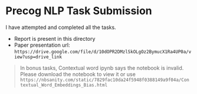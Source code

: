 # Precog NLP Task Submission

I have attempted and completed all the tasks.
- Report is present in this directory
- Paper presentation url: `https://drive.google.com/file/d/10dOPR2DMzlSkOLgOz2BymucX1Ra4UP0a/view?usp=drive_link`


> In bonus tasks, Contextual word ipynb says the notebook is invalid.
> Please download the notebook to view it or use `https://nbsanity.com/static/7829fac10da24f5948f0388149a9f04a/Contextual_Word_Embeddings_Bias.html`